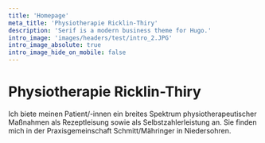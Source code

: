 ```yaml
---
title: 'Homepage'
meta_title: 'Physiotherapie Ricklin-Thiry'
description: 'Serif is a modern business theme for Hugo.'
intro_image: 'images/headers/test/intro_2.JPG'
intro_image_absolute: true
intro_image_hide_on_mobile: false
---
```


# Physiotherapie Ricklin-Thiry

Ich biete meinen Patient/-innen ein breites Spektrum physiotherapeutischer Maßnahmen als Rezeptleisung sowie als Selbstzahlerleistung an. Sie finden mich in der Praxisgemeinschaft Schmitt/Mähringer in Niedersohren.
